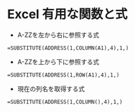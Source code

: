 # Excel 有用な関数と式

- A-ZZを左から右に参照する式

```excel
=SUBSTITUTE(ADDRESS(1,COLUMN(A1),4),1,)
```



- A-ZZを上から下に参照する式

```excel
=SUBSTITUTE(ADDRESS(1,ROW(A1),4),1,)
```



- 現在の列名を取得する式

```excel
=SUBSTITUTE(ADDRESS(1,COLUMN(),4),1,)
```




